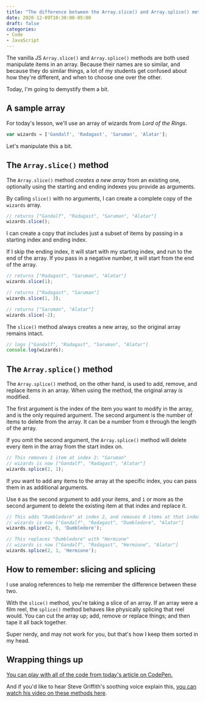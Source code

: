 ```yaml
---
title: "The difference between the Array.slice() and Array.splice() methods in vanilla JS"
date: 2020-12-09T10:30:00-05:00
draft: false
categories:
- Code
- JavaScript
---
```


The vanilla JS `Array.slice()` and `Array.splice()` methods are both used manipulate items in an array. Because their names are so similar, and because they do similar things, a lot of my students get confused about how they're different, and when to choose one over the other.

Today, I'm going to demystify them a bit.

## A sample array

For today's lesson, we'll use an array of wizards from _Lord of the Rings_.

```js
var wizards = ['Gandalf', 'Radagast', 'Saruman', 'Alatar'];
```

Let's manipulate this a bit.

## The `Array.slice()` method

The `Array.slice()` method _creates a new array_ from an existing one, optionally using the starting and ending indexes you provide as arguments.

By calling `slice()` with no arguments, I can create a complete copy of the `wizards` array.

```js
// returns ["Gandalf", "Radagast", "Saruman", "Alatar"]
wizards.slice();
```

I can create a copy that includes just a subset of items by passing in a starting index and ending index.

If I skip the ending index, it will start with my starting index, and run to the end of the array. If you pass in a negative number, it will start from the end of the array.

```js
// returns ["Radagast", "Saruman", "Alatar"]
wizards.slice(1);

// returns ["Radagast", "Saruman"]
wizards.slice(1, 3);

// returns ["Saruman", "Alatar"]
wizards.slice(-2);
```

The `slice()` method always creates a new array, so the original array remains intact.

```js
// logs ["Gandalf", "Radagast", "Saruman", "Alatar"]
console.log(wizards);
```

## The `Array.splice()` method

The `Array.splice()` method, on the other hand, is used to add, remove, and replace items in an array. When using the method, the original array _is_ modified.

The first argument is the index of the item you want to modify in the array, and is the only required argument. The second argument is the number of items to delete from the array. It can be a number from `0` through the length of the array.

If you omit the second argument, the `Array.splice()` method will delete every item in the array from the start index on.

```js
// This removes 1 item at index 2: "Saruman"
// wizards is now ["Gandalf", "Radagast", "Alatar"]
wizards.splice(2, 1);
```

If you want to add any items to the array at the specific index, you can pass them in as additional arguments.

Use `0` as the second argument to add your items, and `1` or more as the second argument to delete the existing item at that index and replace it.

```js
// This adds "Dumbledore" at index 2, and removes 0 items at that index
// wizards is now ["Gandalf", "Radagast", "Dumbledore", "Alatar"]
wizards.splice(2, 0, 'Dumbledore');

// This replaces "Dumbledore" with "Hermione"
// wizards is now ["Gandalf", "Radagast", "Hermione", "Alatar"]
wizards.splice(2, 1, 'Hermione');
```

## How to remember: slicing and splicing

I use analog references to help me remember the difference between these two.

With the `slice()` method, you're taking a slice of an array. If an array were a film reel, the `splice()` method behaves like physically splicing that reel would. You can cut the array up; add, remove or replace things; and then tape it all back together.

Super nerdy, and may not work for you, but that's how I keep them sorted in my head.

## Wrapping things up

[You can play with all of the code from today's article on CodePen.](https://codepen.io/cferdinandi/pen/XWjjXMX)

And if you'd like to hear Steve Griffith's soothing voice explain this, [you can watch his video on these methods here](https://www.youtube.com/watch?v=u1ZCQfXQprE).